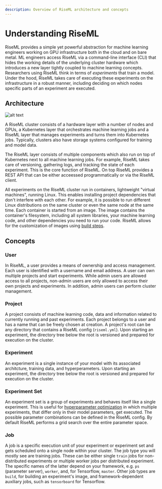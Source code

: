 ```yaml
---
description: Overview of RiseML architecture and concepts
---
```

# Understanding RiseML

RiseML provides a simple yet powerful abstraction for machine learning engineers working on GPU infrastructure both in the cloud and on bare metal.
ML engineers access RiseML via a command-line interface (CLI) that hides the working details of the underlying cluster hardware which introduces a new layer tightly coupled to machine learning concepts.
Researchers using RiseML think in terms of _experiments_ that train a model.
Under the hood, RiseML takes care of executing these experiments on the infrastructure in a robust manner, including deciding on which nodes specific parts of an experiment are executed.

## Architecture

![alt text](/img/architecture.png "Architecture")

A RiseML cluster consists of a hardware layer with a number of nodes and GPUs, a Kubernetes layer that orchestrates machine learning jobs and a RiseML layer that manages experiments and turns them into Kubernetes jobs. Typically, clusters also have storage systems configured for training and model data.

The RiseML layer consists of multiple components which also run on top of Kubernetes next to all machine learning jobs. For example, RiseML takes care
of versioning, gathering logs, and tracking the state of each experiment. This is the core function of RiseML. On top RiseML provides a REST API that can be either acceessed programmatically or via the RiseML client.

All experiments on the RiseML cluster run in containers, lightweight "virtual machines", running Linux.
This enables installing project dependencies that don't interfere with each other.
For example, it is possible to run different Linux distributions on the same cluster or even the same node at the same time.
Each container is started from an image.
The image contains the container's filesystem, including all system libraries, your machine learning code, and other dependencies you need to run your code. RiseML allows for the customization of images using [build steps](guide/advanced/custom_images.md).

## Concepts

### User

In RiseML, a user provides a means of ownership and access management.
Each user is identified with a username and email address.
A user can own multiple projects and start experiments.
While admin users are allowed access to all projects, non-admin users are only allowed to access their own projects and experiments.
In addition, admin users can perform cluster management.

### Project

A project consists of machine learning code, data and information related to currently running and past experiments.
Each project belongs to a user and has a name that can be freely chosen at creation.
A project's root can be any directory that contains a RiseML config (```riseml.yml```).
Upon starting an experiment, the directory tree below the root is versioned and prepared for execution on the cluster.

### Experiment

An experiment is a single instance of your model with its associated architcture, training data, and hyperperameters. Upon starting an experiment, the directory tree below the root is versioned and prepared for execution on the cluster.

### Experiment Set

An experiment set is a group of experiments and behaves itself like a single experiment.
This is useful for [hyperparameter optimization](guide/advanced/hyper.md) in which multiple experiments, that differ only in their model parameters, get executed.
The possible parameter combinations can be defined in the RiseML config.
By default RiseML performs a grid search over the entire parameter space.

### Job

A job is a specific execution unit of your experiment or experiment set and gets scheduled onto a single node within your cluster.
The job type you will mostly see are training jobs.
These can be either single `train` jobs for non-distributed experiments or multiple worker jobs per distributed experiment.
The specific names of the latter depend on your framework, e.g. `ps` (parameter server), `worker`, and, for Tensorflow, `master`.
Other job types are `build`, for building an experiment's image, and
framework-dependent auxiliary jobs, such as `tensorboard` for Tensorflow.


